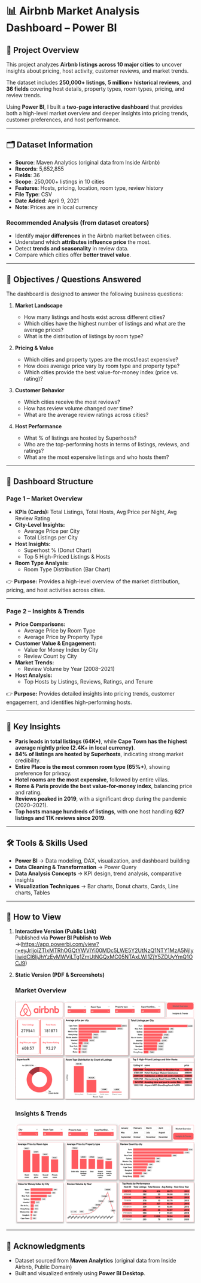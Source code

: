 # 📊 Airbnb Market Analysis Dashboard – Power BI

## 📌 Project Overview
This project analyzes **Airbnb listings across 10 major cities** to uncover insights about pricing, host activity, customer reviews, and market trends.  

The dataset includes **250,000+ listings**, **5 million+ historical reviews**, and **36 fields** covering host details, property types, room types, pricing, and review trends.  

Using **Power BI**, I built a **two-page interactive dashboard** that provides both a high-level market overview and deeper insights into pricing trends, customer preferences, and host performance.  

---

## 🗂 Dataset Information
- **Source**: Maven Analytics (original data from Inside Airbnb)  
- **Records**: 5,652,855  
- **Fields**: 36  
- **Scope**: 250,000+ listings in 10 cities  
- **Features**: Hosts, pricing, location, room type, review history  
- **File Type**: CSV  
- **Date Added**: April 9, 2021  
- **Note**: Prices are in local currency  

### Recommended Analysis (from dataset creators)
- Identify **major differences** in the Airbnb market between cities.  
- Understand which **attributes influence price** the most.  
- Detect **trends and seasonality** in review data.  
- Compare which cities offer **better travel value**.  

---

## 🎯 Objectives / Questions Answered
The dashboard is designed to answer the following business questions:

1. **Market Landscape**
   - How many listings and hosts exist across different cities?
   - Which cities have the highest number of listings and what are the average prices?
   - What is the distribution of listings by room type?

2. **Pricing & Value**
   - Which cities and property types are the most/least expensive?
   - How does average price vary by room type and property type?
   - Which cities provide the best value-for-money index (price vs. rating)?

3. **Customer Behavior**
   - Which cities receive the most reviews?
   - How has review volume changed over time?
   - What are the average review ratings across cities?

4. **Host Performance**
   - What % of listings are hosted by Superhosts?
   - Who are the top-performing hosts in terms of listings, reviews, and ratings?
   - What are the most expensive listings and who hosts them?

---

## 📂 Dashboard Structure

### **Page 1 – Market Overview**
- **KPIs (Cards):** Total Listings, Total Hosts, Avg Price per Night, Avg Review Rating  
- **City-Level Insights:**  
  - Average Price per City  
  - Total Listings per City  
- **Host Insights:**  
  - Superhost % (Donut Chart)  
  - Top 5 High-Priced Listings & Hosts  
- **Room Type Analysis:**  
  - Room Type Distribution (Bar Chart)  

👉 **Purpose:** Provides a high-level overview of the market distribution, pricing, and host activities across cities.

---

### **Page 2 – Insights & Trends**
- **Price Comparisons:**  
  - Average Price by Room Type  
  - Average Price by Property Type  
- **Customer Value & Engagement:**  
  - Value for Money Index by City  
  - Review Count by City  
- **Market Trends:**  
  - Review Volume by Year (2008–2021)  
- **Host Analysis:**  
  - Top Hosts by Listings, Reviews, Ratings, and Tenure  

👉 **Purpose:** Provides detailed insights into pricing trends, customer engagement, and identifies high-performing hosts.

---

## 🔑 Key Insights
- **Paris leads in total listings (64K+)**, while **Cape Town has the highest average nightly price (2.4K+ in local currency)**.  
- **84% of listings are hosted by Superhosts**, indicating strong market credibility.  
- **Entire Place is the most common room type (65%+)**, showing preference for privacy.  
- **Hotel rooms are the most expensive**, followed by entire villas.  
- **Rome & Paris provide the best value-for-money index**, balancing price and rating.  
- **Reviews peaked in 2019**, with a significant drop during the pandemic (2020–2021).  
- **Top hosts manage hundreds of listings**, with one host handling **627 listings and 11K reviews since 2019**.  

---

## 🛠 Tools & Skills Used
- **Power BI** → Data modeling, DAX, visualization, and dashboard building  
- **Data Cleaning & Transformation** → Power Query  
- **Data Analysis Concepts** → KPI design, trend analysis, comparative insights  
- **Visualization Techniques** → Bar charts, Donut charts, Cards, Line charts, Tables  

---

## 🚀 How to View
1. **Interactive Version (Public Link)**  
   Published via **Power BI Publish to Web** →(https://app.powerbi.com/view?r=eyJrIjoiZTIxMTRhOGQtYWVlYi00MDc5LWE5Y2UtNzQ1NTY1MzA5NjIyIiwidCI6IjJhYzEyMWViLTg1ZmUtNGQxMC05NTAxLWI1ZjY5ZDUyYmQ1OCJ9)


2. **Static Version (PDF & Screenshots)**  
   ### Market Overview
   ![Market Overview](https://github.com/paridhisingh18/airbnb-listings-and-review-analysis-powerbi/blob/main/images/MarketOverview.png)
   ### Insights & Trends
   ![Insights & Trends](https://github.com/paridhisingh18/airbnb-listings-and-review-analysis-powerbi/blob/main/images/Insight%26Trends.png)

---

## 🙌 Acknowledgments
- Dataset sourced from **Maven Analytics** (original data from Inside Airbnb, Public Domain)  
- Built and visualized entirely using **Power BI Desktop**.  
